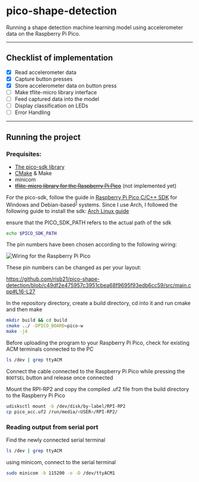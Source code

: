 # pico-shape-detection
Running a shape detection machine learning model using accelerometer data on the Raspberry Pi Pico.

---

## Checklist of implementation
- [x] Read accelerometer data
- [x] Capture button presses
- [x] Store accelerometer data on button press
- [ ] Make tflite-micro library interface 
- [ ] Feed captured data into the model 
- [ ] Display classification on LEDs 
- [ ] Error Handling 

---

## Running the project

### Prequisites:
- [The pico-sdk library](https://github.com/raspberrypi/pico-sdk)
- [CMake](https://cmake.org/) & Make
- minicom
- ~~[tflite-micro library for the Raspberry Pi Pico]()~~ (not implemented yet)

For the pico-sdk, follow the guide in [Raspberry Pi Pico C/C++ SDK](https://datasheets.raspberrypi.com/pico/getting-started-with-pico.pdf) for Windows and Debian-based<sup>[1]</sup> systems. Since I use Arch, I followed the following guide to install the sdk: [Arch Linux guide](https://loads.pickle.me.uk/2021/01/25/compiling-for-the-raspberry-pico-on-arch-linux/)

[1]: https://datasheets.raspberrypi.com/pico/getting-started-with-pico.pdf#quick-setup-section

ensure that the PICO_SDK_PATH refers to the actual path of the sdk

```bash
echo $PICO_SDK_PATH
```

The pin numbers have been chosen according to the following wiring:

![Wiring for the Raspberry Pi Pico](pico-wiring.png)

These pin numbers can be changed as per your layout:

https://github.com/risb21/pico-shape-detection/blob/c49df2e475957c3951cbea68f9695f93edb6cc59/src/main.cpp#L16-L27

In the repository directory, create a build directory, cd into it and run cmake and then make

```bash
mkdir build && cd build
cmake ../ -DPICO_BOARD=pico-w
make -j4
```

Before uploading the program to your Raspberry Pi Pico, check for existing ACM terminals connected to the PC

```bash
ls /dev | grep ttyACM
```

Connect the cable connected to the Raspberry Pi Pico while pressing the `BOOTSEL` button and release once connected

Mount the RPI-RP2 and copy the compiled .uf2 file from the build directory to the Raspberry Pi Pico

```bash
udisksctl mount -b /dev/disk/by-label/RPI-RP2
cp pico_acc.uf2 /run/media/<USER>/RPI-RP2/
```

### Reading output from serial port

Find the newly connected serial terminal

```bash
ls /dev | grep ttyACM
```

using minicom, connect to the serial terminal

```bash
sudo minicom -b 115200 -o -D /dev/ttyACM1
```